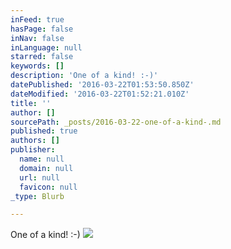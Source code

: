 ```yaml
---
inFeed: true
hasPage: false
inNav: false
inLanguage: null
starred: false
keywords: []
description: 'One of a kind! :-)'
datePublished: '2016-03-22T01:53:50.850Z'
dateModified: '2016-03-22T01:52:21.010Z'
title: ''
author: []
sourcePath: _posts/2016-03-22-one-of-a-kind-.md
published: true
authors: []
publisher:
  name: null
  domain: null
  url: null
  favicon: null
_type: Blurb

---
```

One of a kind! :-)
![](https://the-grid-user-content.s3-us-west-2.amazonaws.com/30b7b771-fccf-4d2e-8d60-0250dfca751b.jpg)